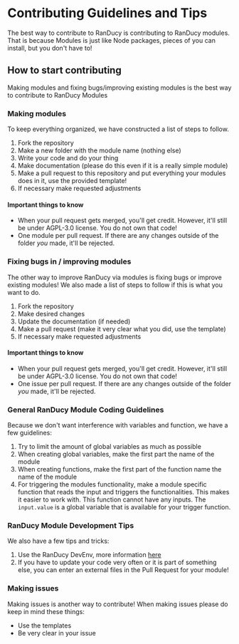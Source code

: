 # Contributing Guidelines and Tips
The best way to contribute to RanDucy is contributing to RanDucy modules. That is because Modules is just like Node packages, pieces of you can install, but you don't have to!

## How to start contributing
Making modules and fixing bugs/improving existing modules is the best way to contribute to RanDucy Modules

### Making modules
To keep everything organized, we have constructed a list of steps to follow.

1. Fork the repository
2. Make a new folder with the module name (nothing else)
3. Write your code and do your thing
4. Make documentation (please do this even if it is a really simple module)
5. Make a pull request to this repository and put everything your modules does in it, use the provided template!
6. If necessary make requested adjustments

#### Important things to know
* When your pull request gets merged, you'll get credit. However, it'll still be under AGPL-3.0 license. You do not own that code!
* One module per pull request. If there are any changes outside of the folder *you* made, it'll be rejected.

### Fixing bugs in / improving modules
The other way to improve RanDucy via modules is fixing bugs or improve existing modules! We also made a list of steps to follow if this is what you want to do.

1. Fork the repository
2. Make desired changes
3. Update the documentation (if needed)
4. Make a pull request (make it very clear what you did, use the template)
5. If necessary make requested adjustments

#### Important things to know
* When your pull request gets merged, you'll get credit. However, it'll still be under AGPL-3.0 license. You do not own that code!
* One issue per pull request. If there are any changes outside of the folder *you* made, it'll be rejected.

### General RanDucy Module Coding Guidelines
Because we don't want interference with variables and function, we have a few guidelines:

1. Try to limit the amount of global variables as much as possible
2. When creating global variables, make the first part the name of the module
3. When creating functions, make the first part of the function name the name of the module
4. For triggering the modules functionality, make a module specific function that reads the input and triggers the functionalities. This makes it easier to work with. This function cannot have any inputs. The `input.value` is a global variable that is available for your trigger function.

### RanDucy Module Development Tips
We also have a few tips and tricks:

1. Use the RanDucy DevEnv, more information [here][1]
2. If you have to update your code very often or it is part of something else, you can enter an external files in the Pull Request for your module!

### Making issues
Making issues is another way to contribute! When making issues please do keep in mind these things:

* Use the templates
* Be very clear in your issue


[1]: https://github.com/randucy/devenv
